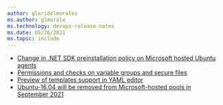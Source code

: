 ```yaml
---
author: gloridelmorales
ms.author: glmorale
ms.technology: devops-release-notes
ms.date: 05/26/2021
ms.topic: include
---
```


- [Change in .NET SDK preinstallation policy on Microsoft hosted Ubuntu agents](#change-in-net-sdk-preinstallation-policy-on-microsoft-hosted-ubuntu-agents)
- [Permissions and checks on variable groups and secure files](#permissions-and-checks-on-variable-groups-and-secure-files)
- [Preview of templates support in YAML editor](#preview-of-templates-support-in-yaml-editor)
- [Ubuntu-16.04 will be removed from Microsoft-hosted pools in September 2021](#ubuntu-1604-will-be-removed-from-microsoft-hosted-pools-in-september-2021)